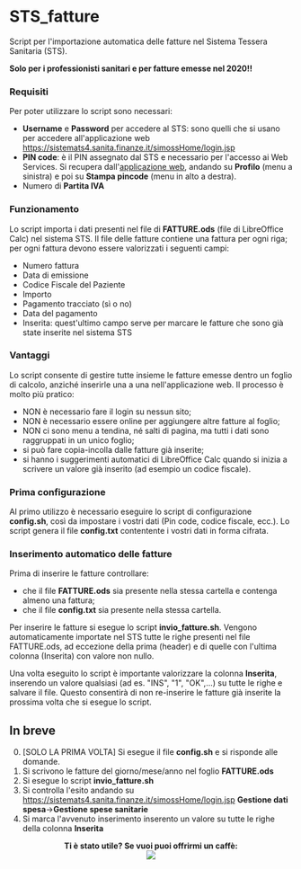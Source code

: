 # STS_fatture

Script per l'importazione automatica delle fatture nel Sistema Tessera Sanitaria (STS).

**Solo per i professionisti sanitari e per fatture emesse nel 2020!!**

### Requisiti

Per poter utilizzare lo script sono necessari:
* **Username** e **Password** per accedere al STS: sono quelli che si usano per accedere all'applicazione web https://sistemats4.sanita.finanze.it/simossHome/login.jsp
* **PIN code**: è il PIN assegnato dal STS e necessario per l'accesso ai Web Services. Si recupera dall'[applicazione web](https://sistemats4.sanita.finanze.it/simossHome/login.jsp), andando su **Profilo** (menu a sinistra) e poi su **Stampa pincode** (menu in alto a destra).
* Numero di **Partita IVA**

### Funzionamento

Lo script importa i dati presenti nel file di **FATTURE.ods** (file di LibreOffice Calc) nel sistema STS. Il file delle fatture contiene una fattura per ogni riga; per ogni fattura devono essere valorizzati i seguenti campi:
* Numero fattura
* Data di emissione
* Codice Fiscale del Paziente
* Importo
* Pagamento tracciato (sì o no)
* Data del pagamento
* Inserita: quest'ultimo campo serve per marcare le fatture che sono già state inserite nel sistema STS

### Vantaggi

Lo script consente di gestire tutte insieme le fatture emesse dentro un foglio di calcolo, anziché inserirle una a una nell'applicazione web. Il processo è molto più pratico:
* NON è necessario fare il login su nessun sito;
* NON è necessario essere online per aggiungere altre fatture al foglio;
* NON ci sono menu a tendina, né salti di pagina, ma tutti i dati sono raggruppati in un unico foglio;
* si può fare copia-incolla dalle fatture già inserite;
* si hanno i suggerimenti automatici di LibreOffice Calc quando si inizia a scrivere un valore già inserito (ad esempio un codice fiscale).

### Prima configurazione

Al primo utilizzo è necessario eseguire lo script di configurazione **config.sh**, così da impostare i vostri dati (Pin code, codice fiscale, ecc.). Lo script genera il file **config.txt** contentente i vostri dati in forma cifrata.

### Inserimento automatico delle fatture

Prima di inserire le fatture controllare: 
* che il file **FATTURE.ods** sia presente nella stessa cartella e contenga almeno una fattura;
* che il file **config.txt** sia presente nella stessa cartella.

Per inserire le fatture si esegue lo script **invio_fatture.sh**. Vengono automaticamente importate nel STS tutte le righe presenti nel file FATTURE.ods, ad eccezione della prima (header) e di quelle con l'ultima colonna (Inserita) con valore non nullo.

Una volta eseguito lo script è importante valorizzare la colonna **Inserita**, inserendo un valore qualsiasi (ad es. "INS", "1", "OK",...) su tutte le righe e salvare il file. Questo consentirà di non re-inserire le fatture già inserite la prossima volta che si esegue lo script.

## In breve

0. \[SOLO LA PRIMA VOLTA\] Si esegue il file **config.sh** e si risponde alle domande.
1. Si scrivono le fatture del giorno/mese/anno nel foglio **FATTURE.ods**
2. Si esegue lo script **invio_fatture.sh**
3. Si controlla l'esito andando su https://sistemats4.sanita.finanze.it/simossHome/login.jsp **Gestione dati spesa**->**Gestione spese sanitarie**
4. Si marca l'avvenuto inserimento inserento un valore su tutte le righe della colonna **Inserita**



<p align="center">
  <b>Ti è stato utile? Se vuoi puoi offrirmi un caffè:</b>
  <br>
<a href="https://www.paypal.com/cgi-bin/webscr?cmd=_donations&business=CCAVZ54RU5EJL&currency_code=EUR">
  <img src="https://www.paypalobjects.com/en_US/i/btn/btn_donateCC_LG.gif" />
  </a>
</p>
